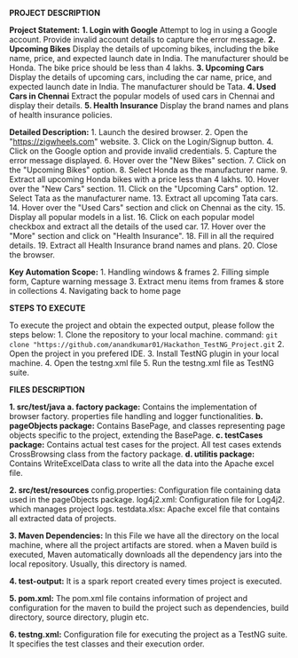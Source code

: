 ************************************************PROJECT DESCRIPTION************************************************

**Project Statement:**
    **1. Login with Google**
        Attempt to log in using a Google account.
        Provide invalid account details to capture the error message.
    **2. Upcoming Bikes**
        Display the details of upcoming bikes, including the bike name, price, and expected launch date in India.
        The manufacturer should be Honda.
        The bike price should be less than 4 lakhs.
    **3. Upcoming Cars**
        Display the details of upcoming cars, including the car name, price, and expected launch date in India.
        The manufacturer should be Tata.
    **4. Used Cars in Chennai**
        Extract the popular models of used cars in Chennai and display their details.
    **5. Health Insurance**
        Display the brand names and plans of health insurance policies.

**Detailed Description:**
    1. Launch the desired browser.
    2. Open the "https://zigwheels.com" website.
    3. Click on the Login/Signup button.
    4. Click on the Google option and provide invalid credentials.
    5. Capture the error message displayed.
    6. Hover over the "New Bikes" section.
    7. Click on the "Upcoming Bikes" option.
    8. Select Honda as the manufacturer name.
    9. Extract all upcoming Honda bikes with a price less than 4 lakhs.
    10. Hover over the "New Cars" section.
    11. Click on the "Upcoming Cars" option.
    12. Select Tata as the manufacturer name.
    13. Extract all upcoming Tata cars.
    14. Hover over the "Used Cars" section and click on Chennai as the city.
    15. Display all popular models in a list.
    16. Click on each popular model checkbox and extract all the details of the used car.
    17. Hover over the "More" section and click on "Health Insurance".
    18. Fill in all the required details.
    19. Extract all Health Insurance brand names and plans.
    20. Close the browser.

**Key Automation Scope:** 
    1. Handling windows & frames
    2. Filling simple form, Capture warning message
    3. Extract menu items from frames & store in collections
    4. Navigating back to home page

************************************************STEPS TO EXECUTE************************************************

To execute the project and obtain the expected output, please follow the steps below:
    1. Clone the repository to your local machine.
        command: ```git clone "https://github.com/anandkumar01/Hackathon_TestNG_Project.git```
    2. Open the project in you prefered IDE.
    3. Install TestNG plugin in your local machine.
    4. Open the testng.xml file
    5. Run the testng.xml file as TestNG suite.

************************************************FILES DESCRIPTION************************************************
 
**1. src/test/java**
    **a. factory package:**
        Contains the implementation of browser factory. properties file handling and logger functionalities.
    **b. pageObjects package:**
        Contains BasePage, and classes representing page objects specific to the project, extending the BasePage.
    **c. testCases package:**
        Contains actual test cases for the project. All test cases extends CrossBrowsing class from the factory package.
    **d. utilitis package:**
        Contains WriteExcelData class to write all the data into the Apache excel file.
     
**2. src/test/resources**
    config.properties: Configuration file containing data used in the pageObjects package.
    log4j2.xml: Configuration file for Log4j2. which manages project logs.
    testdata.xlsx: Apache excel file that contains all extracted data of projects.
 
**3. Maven Dependencies:**
    In this File we have all the directory on the local machine, where all the project artifacts are stored. when a Maven build is executed,
    Maven automatically downloads all the dependency jars into the local repository. Usually, this directory is named.

**4. test-output:**
    It is a spark report created every times project is executed.

**5. pom.xml:**
    The pom.xml file contains information of project and configuration for the maven to build the project such as dependencies,
    build directory, source directory, plugin etc.

**6. testng.xml:**
    Configuration file for executing the project as a TestNG suite.
    It specifies the test classes and their execution order.

